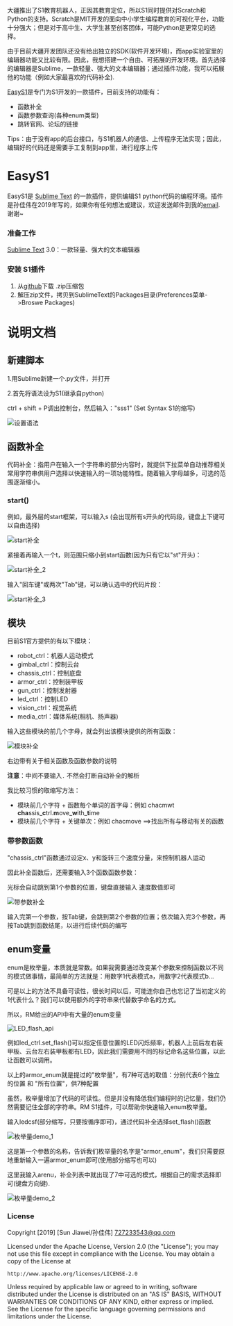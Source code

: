 大疆推出了S1教育机器人，正因其教育定位，所以S1同时提供对Scratch和Python的支持。Scratch是MIT开发的面向中小学生编程教育的可视化平台，功能十分强大；但是对于高中生、大学生甚至创客团体，可能Python是更常见的选择。



由于目前大疆开发团队还没有给出独立的SDK(软件开发环境)，而app实验室里的编辑器功能又比较有限。因此，我想搭建一个自由、可拓展的开发环境。首先选择的编辑器是Sublime，一款轻量、强大的文本编辑器；通过插件功能，我可以拓展他的功能（例如大家最喜欢的代码补全). 



[EasyS1](https://github.com/sunjiawe/RoboMaster-Easy-S1)是专门为S1开发的一款插件，目前支持的功能有：

* 函数补全
* 函数参数查询(各种enum类型)
* 跳转官网、论坛的链接

Tips：由于没有app的后台接口，与S1机器人的通信、上传程序无法实现；因此，编辑好的代码还是需要手工复制到app里，进行程序上传



# EasyS1

EasyS1是 [Sublime Text](http://www.sublimetext.com) 的一款插件，提供编辑S1 python代码的编程环境。插件是孙佳伟在2019年写的，如果你有任何想法或建议，欢迎发送邮件到我的[email](727233543@qq.com). 谢谢~


### 准备工作
[Sublime Text](http://www.sublimetext.com) 3.0：一款轻量、强大的文本编辑器

### 安装 S1插件

1. 从[github](https://github.com/sunjiawe/RoboMaster-Easy-S1)下载 .zip压缩包
2. 解压zip文件，拷贝到SublimeText的Packages目录(Preferences菜单->Broswe Packages)



# 说明文档

## 新建脚本

1.用Sublime新建一个.py文件，并打开

2.首先将语法设为S1(继承自python)

ctrl + shift + P调出控制台，然后输入："sss1" (Set Syntax S1的缩写)

![设置语法](./screenshot/设置语法.jpg)



## 函数补全

代码补全：指用户在输入一个字符串的部分内容时，就提供下拉菜单自动推荐相关常用字符串供用户选择以快速输入的一项功能特性。随着输入字母越多，可选的范围逐渐缩小。



### start()

例如，最外层的start框架，可以输入s  (会出现所有s开头的代码段，键盘上下键可以自由选择)

![start补全](./screenshot/start补全.jpg)



紧接着再输入一个t，则范围只缩小到start函数(因为只有它以"st"开头)：

![start补全_2](./screenshot/start补全_2.jpg)



输入"回车键"或两次"Tab"键，可以确认选中的代码片段：

![start补全_3](./screenshot/start补全_3.jpg)

## 模块

目前S1官方提供的有以下模块：

* robot_ctrl：机器人运动模式
* gimbal_ctrl：控制云台
* chassis_ctrl：控制底盘
* armor_ctrl：控制装甲板
* gun_ctrl：控制发射器
* led_ctrl：控制LED
* vision_ctrl：视觉系统
* media_ctrl：媒体系统(相机、扬声器)



输入这些模块的前几个字母，就会列出该模块提供的所有函数：

![模块补全](./screenshot/模块补全.jpg)

右边带有关于相关函数及函数参数的说明



**注意**：中间不要输入`.`  不然会打断自动补全的解析



我比较习惯的取缩写方法：

* 模块前几个字符 + 函数每个单词的首字母：例如 chacmwt       **cha**ssis_**c**trl.**m**ove\_**w**ith\_**t**ime
* 模块前几个字符 + 关键单次：例如  chacmove    ==>找出所有与移动有关的函数



### 带参数函数

"chassis_ctrl"函数通过设定x、y和旋转三个速度分量，来控制机器人运动

因此补全函数后，还需要输入3个函数函数参数：

光标会自动跳到第1个参数的位置，键盘直接输入 速度数值即可

![带参数补全](./screenshot/带参数补全.jpg)

输入完第一个参数，按Tab键，会跳到第2个参数的位置；依次输入完3个参数，再按Tab跳到函数结尾，以进行后续代码的编写



## enum变量

enum是枚举量，本质就是常数。如果我需要通过改变某个参数来控制函数以不同的模式做事情，最简单的方法就是：用数字1代表模式a，用数字2代表模式b...

可是以上的方法不具备可读性，很长时间以后，可能连你自己也忘记了当初定义的1代表什么？我们可以使用额外的字符串来代替数字命名的方式。

所以，RM给出的API中有大量的enum变量

![LED_flash_api](./screenshot/LED_flash_api.jpg)

例如led_ctrl.set_flash()可以指定任意位置的LED闪烁频率，机器人上前后左右装甲板、云台左右装甲板都有LED，因此我们需要用不同的标记命名这些位置，以此让函数可以调用。

以上的armor_enum就是提过的"枚举量"，有7种可选的取值：分别代表6个独立的位置 和 "所有位置"，供7种配置



虽然，枚举量增加了代码的可读性。但是并没有降低我们编程时的记忆量，我们仍然需要记住全部的字符串。RM S1插件，可以帮助你快速输入enum枚举量。



输入ledcsf(部分缩写，只要按循序即可)，通过代码补全选择set_flash()函数

![枚举量demo_1](./screenshot/枚举量demo_1.jpg)

这是第一个参数的名称，告诉我们枚举量的名字是"armor_enum"，我们只需要原地重新输入一遍armor_enum即可(使用部分缩写也可以)



这里我输入arenu，补全列表中就出现了7中可选的模式，根据自己的需求选择即可(键盘方向键).

![枚举量demo_2](./screenshot/枚举量demo_2.jpg)



### License

Copyright [2019] [Sun Jiawei/孙佳伟] <727233543@qq.com>

Licensed under the Apache License, Version 2.0 (the "License");
you may not use this file except in compliance with the License.
You may obtain a copy of the License at

    http://www.apache.org/licenses/LICENSE-2.0

Unless required by applicable law or agreed to in writing, software
distributed under the License is distributed on an "AS IS" BASIS,
WITHOUT WARRANTIES OR CONDITIONS OF ANY KIND, either express or implied.
See the License for the specific language governing permissions and
limitations under the License.